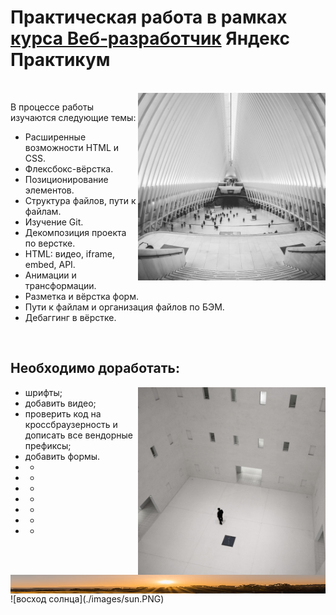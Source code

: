 # Практическая работа в рамках [курса Веб‑разработчик](https://practicum.yandex.ru/web/) Яндекс Практикум
<br/>
<img align="right" src="./images/cards-interliving.png" height="300" width="300">


В процессе работы изучаются следующие темы:

- Расширенные возможности HTML и CSS.
- Флексбокс-вёрстка.
- Позиционирование элементов.
- Структура файлов, пути к файлам.
- Изучение Git.
- Декомпозиция проекта по верстке.
- HTML: видео, iframe, embed, API.
- Анимации и трансформации.
- Разметка и вёрстка форм.
- Пути к файлам и организация файлов по БЭМ.
- Дебаггинг в вёрстке.

<br clear="right"/>

## Необходимо доработать:

<img align="right" src="./images/cards-question.png" height="300" width="300">

- шрифты;
- добавить видео;
- проверить код на кроссбраузерность и дописать все вендорные префиксы;
- добавить формы.
- +
- +
- +
- +
- +
- +
- +
 
 <br clear="right"/>
<img align="right" src="./images/sun.PNG" height="30" width="1000">
![восход солнца](./images/sun.PNG)


